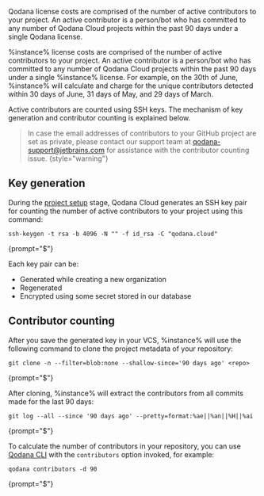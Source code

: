 [//]: # (title: Contributor counting)

<link-summary>Qodana license costs are comprised of the number of active contributors to your project. An active 
contributor is a person/bot who has committed to any number of Qodana Cloud projects within the past 90 days under a 
single Qodana license.</link-summary>

%instance% license costs are comprised of the number of active contributors to your project. An active contributor is a 
person/bot who has committed to any number of Qodana Cloud projects within the past 90 days under a single 
%instance% license. For example, on the 30th of June, %instance% will calculate and charge for the unique contributors 
detected within 30 days of June, 31 days of May, and 29 days of March. 

Active contributors are counted using SSH keys. The mechanism of key generation and contributor counting
is explained below.

> In case the email addresses of contributors to your GitHub project are set as private, please contact our support team at 
> <a href="mailto:qodana-support@jetbrains.com">qodana-support@jetbrains.com</a> for assistance with the contributor counting issue.
> {style="warning"}

## Key generation

During the [project setup](set-up-your-project.md) stage, Qodana Cloud generates an SSH key pair for counting the number of 
active contributors to your project using this command:

```shell
ssh-keygen -t rsa -b 4096 -N "" -f id_rsa -C "qodana.cloud"
```
{prompt="$"}

Each key pair can be:

* Generated while creating a new organization
* Regenerated
* Encrypted using some secret stored in our database 

## Contributor counting

After you save the generated key in your VCS, %instance% will use the following command to clone the project metadata 
of your repository: 

```shell
git clone -n --filter=blob:none --shallow-since='90 days ago' <repo>
```
{prompt="$"}

After cloning, %instance% will extract the contributors from all commits made for the last 90 days: 

```shell
git log --all --since '90 days ago' --pretty=format:%ae||%an||%H||%ai
```
{prompt="$"}

To calculate the number of contributors in your repository, you can use 
[Qodana CLI](https://github.com/JetBrains/qodana-cli#contributors) with the `contributors` option invoked, for example:

```shell
qodana contributors -d 90
```
{prompt="$"}


